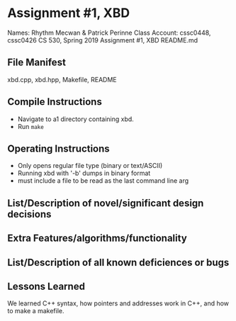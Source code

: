 # Assignment #1, XBD
Names: Rhythm Mecwan & Patrick Perinne
Class Account: cssc0448, cssc0426
CS 530, Spring 2019
Assignment #1, XBD
README.md

## File Manifest
xbd.cpp, xbd.hpp, Makefile, README

## Compile Instructions
* Navigate to a1 directory containing xbd.
* Run `make`

## Operating Instructions
* Only opens regular file type (binary or text/ASCII)
* Running xbd with '-b' dumps in binary format
* must include a file to be read as the last command line arg

## List/Description of novel/significant design decisions

## Extra Features/algorithms/functionality

## List/Description of all known deficiences or bugs

## Lessons Learned
We learned C++ syntax, how pointers and addresses work in C++, and how to make a makefile.

